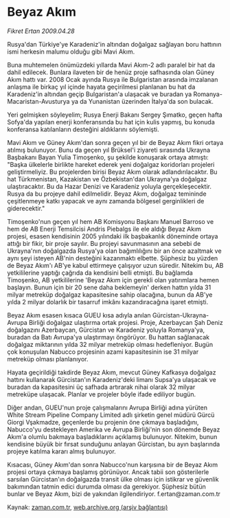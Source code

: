 # Beyaz Akım

*Fikret Ertan 2009.04.28*

<tr><td class="metin" colspan="2" style="padding-top: 20px; padding-left: 5px; padding-right: 10px;">Rusya'dan Türkiye'ye Karadeniz'in altından doğalgaz sağlayan boru hattının ismi herkesin malumu olduğu gibi Mavi Akım.</td></tr><tr><td class="metin" colspan="2" style="padding-top: 20px; padding-left: 5px; padding-right: 10px;"><p>Buna muhtemelen önümüzdeki yıllarda Mavi Akım-2 adlı paralel bir hat da dahil edilecek. Bunlara ilaveten bir de henüz proje safhasında olan Güney Akım hattı var. 2008 Ocak ayında Rusya ile Bulgaristan arasında imzalanan anlaşma ile birkaç yıl içinde hayata geçirilmesi planlanan bu hat da Karadeniz'in altından geçip Bulgaristan'a ulaşacak ve buradan ya Romanya-Macaristan-Avusturya ya da Yunanistan üzerinden İtalya'da son bulacak.
<p> Yeri gelmişken söyleyelim; Rusya Enerji Bakanı Sergey Şımatko, geçen hafta Sofya'da yapılan enerji konferansında bu hat için kulis yapmış, bu konuda konferansa katılanların desteğini aldıklarını söylemişti.
<p> Mavi Akım ve Güney Akım'dan sonra geçen yıl bir de Beyaz Akım fikri ortaya atılmış bulunuyor. Bunu da geçen yıl Brüksel'i ziyareti sırasında Ukrayna Başbakanı Bayan Yulia Timoşenko, şu şekilde konuşarak ortaya atmıştı: "Başka ülkelerle birlikte hareket ederek yeni doğalgaz koridorları projeleri geliştirmeliyiz. Bu projelerden birisi Beyaz Akım olarak adlandırılacaktır. Bu hat Türkmenistan, Kazakistan ve Özbekistan'dan Ukrayna'ya doğalgaz ulaştıracaktır. Bu da Hazar Denizi ve Karadeniz yoluyla gerçekleşecektir. Rusya da bu projeye dahil edilmelidir. Beyaz Akım, doğalgaz temininde çeşitlenmeye katkı yapacak ve aynı zamanda bölgesel gerginlikleri de giderecektir."
<p> Timoşenko'nun geçen yıl hem AB Komisyonu Başkanı Manuel Barroso ve hem de AB Enerji Temsilcisi Andris Piebalgs ile ele aldığı Beyaz Akım projesi, esasen kendisinin 2005 yılındaki ilk başbakanlık döneminde ortaya attığı bir fikir, bir proje sayılır. Bu projeyi savunmasının ana sebebi de Ukrayna'nın doğalgazda Rusya'ya olan bağımlılığını bir an önce azaltmak ve aynı şeyi isteyen AB'nin desteğini kazanmaktı elbette. Şüphesiz bu yüzden de Beyaz Akım'ı AB'ye kabul ettirmeye çalışıyor uzun süredir. Nitekim bu, AB yetkililerine yaptığı çağrıda da kendisini belli etmişti. Bu bağlamda Timoşenko, AB yetkililerine 'Beyaz Akım için gerekli olan yatırımlara hemen başlayın. Bunun için bir 20 sene daha beklemeyin' derken hattın yılda 31 milyar metreküp doğalgaz kapasitesine sahip olacağına, bunun da AB'ye yılda 2 milyar dolarlık bir tasarruf imkânı kazandıracağına işaret etmişti.
<p> Beyaz Akım esasen kısaca GUEU kısa adıyla anılan Gürcistan-Ukrayna-Avrupa Birliği doğalgaz ulaştırma ortak projesi. Proje, Azerbaycan Şah Deniz doğalgazını Azerbaycan, Gürcistan ve Karadeniz yoluyla Romanya'ya, buradan da Batı Avrupa'ya ulaştırmayı öngörüyor. Bu hattan sağlanacak doğalgaz miktarının yılda 32 milyar metreküp olması hedefleniyor. Bugün çok konuşulan Nabucco projesinin azami kapasitesinin ise 31 milyar metreküp olması planlanıyor.
<p> Hayata geçirildiği takdirde Beyaz Akım, mevcut Güney Kafkasya doğalgaz hattını kullanarak Gürcistan'ın Karadeniz'deki limanı Supsa'ya ulaşacak ve buradan da kapasitesini üç safhada artırarak nihai olarak 32 milyar metreküpe ulaşacak. Planlar ve projeler böyle ifade ediliyor bugün.
<p> Diğer andan, GUEU'nun proje çalışmalarını Avrupa Birliği adına yürüten White Stream Pipeline Company Limited adlı şirketin genel müdürü Gürcü Giorgi Vşakmadze, geçenlerde bu projenin öne çıkmaya başladığını, Nabucco'yu destekleyen Amerika ve Avrupa Birliği'nin son dönemde Beyaz Akım'a olumlu bakmaya başladıklarını açıklamış bulunuyor. Nitekim, bunun kendisine büyük bir fırsat sunduğunu anlayan Gürcistan, bu ayın başlarında projeye katılma kararı almış bulunuyor.
<p> Kısacası, Güney Akım'dan sonra Nabucco'nun karşısına bir de Beyaz Akım projesi ortaya çıkmaya başlamış görünüyor. Ancak tabii son gösterilerle sarsılan Gürcistan'ın doğalgazda transit ülke olması için istikrar ve güvenlik bakımından tatmin edici durumda olması da gerekiyor. Şüphesiz bütün bunlar ve Beyaz Akım, bizi de yakından ilgilendiriyor. f.ertan@zaman.com.tr<br/></p></p></p></p></p></p></p></p></td></tr>

Kaynak: [zaman.com.tr](http://zaman.com.tr/yazar.do?yazino=842355), [web.archive.org (arşiv bağlantısı)](http://web.archive.org/web/20090514051711/http://www.zaman.com.tr:80/yazar.do?yazino=842355)
